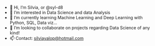 - 👋 Hi, I’m Silvia, or @syl-d8
- 👀 I’m interested in Data Science and data Analysis
- 🌱 I’m currently learning Machine Learning and Deep Learning with Python, SQL, Data viz...
- 💞️ I’m looking to collaborate on projects regarding Data Science of any kind!
- 📫 Contact: silviayalop@hotmail.com 

<!---
syl-d8/syl-d8 is a ✨ special ✨ repository because its `README.md` (this file) appears on your GitHub profile.
You can click the Preview link to take a look at your changes.
--->
